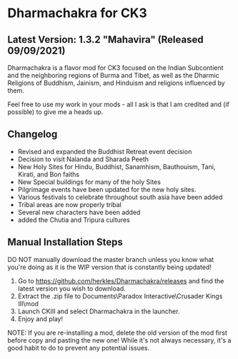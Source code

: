 # Dharmachakra for CK3

## Latest Version: 1.3.2 "Mahavira" (Released 09/09/2021)

Dharmachakra is a flavor mod for CK3 focused on the Indian Subcontient and the neighboring regions of Burma and Tibet, as well as the Dharmic Religions of Buddhism, Jainism, and Hinduism and religions influenced by them.

Feel free to use my work in your mods - all I ask is that I am credited and (if possible) to give me a heads up.

## Changelog

- Revised and expanded the Buddhist Retreat event decision
- Decision to visit Nalanda and Sharada Peeth
- New Holy Sites for Hindu, Buddhist, Sanamhism, Bauthouism, Tani, Kirati, and Bon faiths
- New Special buildings for many of the holy Sites
- Pilgrimage events have been updated for the new holy sites.
- Various festivals to celebrate throughout south asia have been added
- Tribal areas are now properly tribal
- Several new characters have been added
- added the Chutia and Tripura cultures

## Manual Installation Steps

DO NOT manually download the master branch unless you know what you're doing as it is the WIP version that is constantly being updated!

1. Go to <https://github.com/herkles/Dharmachakra/releases> and find the latest version you wish to download.
2. Extract the .zip file to Documents\Paradox Interactive\Crusader Kings III\mod
3. Launch CKIII and select Dharmachakra in the launcher.
4. Enjoy and play!

NOTE: If you are re-installing a mod, delete the old version of the mod first before copy and pasting the new one! While it's not always necessary, it's a good habit to do to prevent any potential issues.
